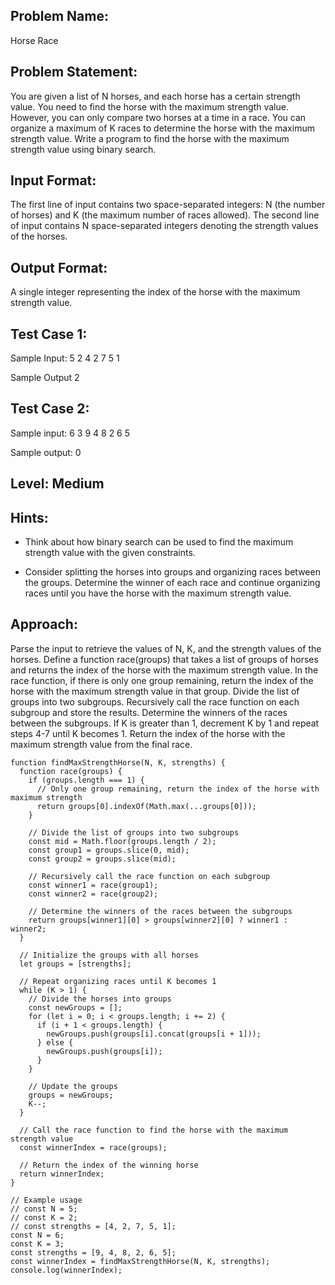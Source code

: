 ## Problem Name:
Horse Race

## Problem Statement:
You are given a list of N horses, and each horse 
has a certain strength value. You need to find the 
horse with the maximum strength value. However, 
you can only compare two horses at a time in a 
race. You can organize a maximum of K races to 
determine the horse with the maximum strength 
value. Write a program to find the horse with the 
maximum strength value using binary search.


## Input Format:
The first line of input contains two 
space-separated integers: 
N (the number of horses) and 
K (the maximum number of races allowed).
The second line of input contains N 
space-separated integers denoting the 
strength values of the horses.

## Output Format:
A single integer 
representing the index 
of the horse with the 
maximum strength value.

## Test Case 1:
Sample Input:
5 2
4 2 7 5 1

Sample Output
2

## Test Case 2:
Sample input:
6 3
9 4 8 2 6 5

Sample output:
0

## Level: Medium

## Hints:
- Think about how binary search
 can be used to find the maximum 
strength value with the given constraints.

- Consider splitting the horses into groups and 
organizing races between the groups.
Determine the winner of each race and 
continue organizing races until you have the 
horse with the maximum strength value.

## Approach:
Parse the input to retrieve the values of N, K, and the strength values of the horses.
Define a function race(groups) that takes a list of groups of horses and returns 
the index of the horse with the maximum strength value.
In the race function, if there is only one group remaining, return the index of the horse 
with the maximum strength value in that group.
Divide the list of groups into two subgroups.
Recursively call the race function on each subgroup and store the results.
Determine the winners of the races between the subgroups.
If K is greater than 1, decrement K by 1 and repeat steps 4-7 until K becomes 1.
Return the index of the horse with the maximum strength value from the final race.

```
function findMaxStrengthHorse(N, K, strengths) {
  function race(groups) {
    if (groups.length === 1) {
      // Only one group remaining, return the index of the horse with maximum strength
      return groups[0].indexOf(Math.max(...groups[0]));
    }

    // Divide the list of groups into two subgroups
    const mid = Math.floor(groups.length / 2);
    const group1 = groups.slice(0, mid);
    const group2 = groups.slice(mid);

    // Recursively call the race function on each subgroup
    const winner1 = race(group1);
    const winner2 = race(group2);

    // Determine the winners of the races between the subgroups
    return groups[winner1][0] > groups[winner2][0] ? winner1 : winner2;
  }

  // Initialize the groups with all horses
  let groups = [strengths];

  // Repeat organizing races until K becomes 1
  while (K > 1) {
    // Divide the horses into groups
    const newGroups = [];
    for (let i = 0; i < groups.length; i += 2) {
      if (i + 1 < groups.length) {
        newGroups.push(groups[i].concat(groups[i + 1]));
      } else {
        newGroups.push(groups[i]);
      }
    }

    // Update the groups
    groups = newGroups;
    K--;
  }

  // Call the race function to find the horse with the maximum strength value
  const winnerIndex = race(groups);

  // Return the index of the winning horse
  return winnerIndex;
}

// Example usage
// const N = 5;
// const K = 2;
// const strengths = [4, 2, 7, 5, 1];
const N = 6;
const K = 3;
const strengths = [9, 4, 8, 2, 6, 5];
const winnerIndex = findMaxStrengthHorse(N, K, strengths);
console.log(winnerIndex);

```